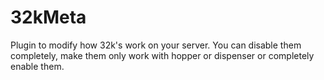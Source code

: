 # 32kMeta
Plugin to modify how 32k's work on your server. You can disable them completely, make them only work with hopper or dispenser or completely enable them.

